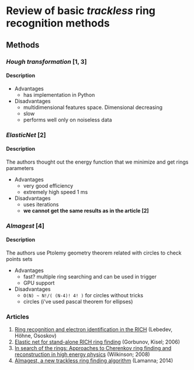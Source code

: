 # Review of basic _trackless_ ring recognition methods
    
## Methods

### *Hough transformation* [1, 3]

#### Description

* Advantages
    - has implementation in Python
* Disadvantages
    - multidimensional features space. Dimensional decreasing 
    - slow
    - performs well only on noiseless data   


### *ElasticNet* [2]

#### Description
The authors thought out the energy function that we minimize and get rings parameters

* Advantages
    - very good efficiency
    - extremely high speed 1 ms
* Disadvantages
    - uses iterations
    * **we cannot get the same results as in the article [2]**

### *Almagest* [4]

#### Description
The authors use Ptolemy geometry theorem related with circles to check points sets

* Advantages
    * fast? multiple ring searching and can be used in trigger
    * GPU support
* Disadvantages
    * `O(N) ~ N!/( (N-4)! 4! )` for circles without tricks
    * circles (i've used pascal theorem for ellipses)

### Articles
1. [Ring recognition and electron identification in the RICH](https://doi.org/10.1088/1742-6596/219/3/032015) (Lebedev, Höhne, Ososkov)
1. [Elastic net for stand-alone RICH ring finding](https://doi.org/10.1016/j.nima.2005.11.215) (Gorbunov, Kisel; 2006)
1. [In search of the rings: Approaches to Cherenkov ring finding and reconstruction in high energy physics](https://doi.org/10.1016/j.nima.2008.07.066) (Wilkinson; 2008)
1. [Almagest, a new trackless ring finding algorithm](https://doi.org/10.1016/j.nima.2014.05.073) (Lamanna; 2014)